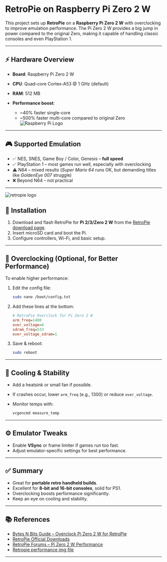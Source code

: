 # RetroPie on Raspberry Pi Zero 2 W

This project sets up **RetroPie** on a **Raspberry Pi Zero 2 W** with overclocking to improve emulation performance. The Pi Zero 2 W provides a big jump in power compared to the original Zero, making it capable of handling classic consoles and even PlayStation 1.

---

## ⚡ Hardware Overview

* **Board**: Raspberry Pi Zero 2 W
* **CPU**: Quad-core Cortex-A53 @ 1 GHz (default)
* **RAM**: 512 MB
* **Performance boost**:

  * \~40% faster single-core
  * \~500% faster multi-core compared to original Zero
![Raspberry Pi Logo](https://assets.raspberrypi.com/static/f03a00485ac096c1033ad1c4a530d63b/6fe49/zero2-close-up.webp)

---

## 🎮 Supported Emulation

* ✅ NES, SNES, Game Boy / Color, Genesis – **full speed**
* ✅ PlayStation 1 – most games run well, especially with overclocking
* ⚠️ N64 – mixed results (*Super Mario 64* runs OK, but demanding titles like *GoldenEye 007* struggle)
* ❌ Beyond N64 – not practical

---
![retropie logo](https://retropie.org.uk/wp-content/uploads/2016/04/RetroPieWebsiteLogo.png)
## 🔧 Installation

1. Download and flash RetroPie for **Pi 2/3/Zero 2 W** from the [RetroPie download page](https://retropie.org.uk/download/).
2. Insert microSD card and boot the Pi.
3. Configure controllers, Wi-Fi, and basic setup.

---

## 🚀 Overclocking (Optional, for Better Performance)

To enable higher performance:

1. Edit the config file:

   ```bash
   sudo nano /boot/config.txt
   ```
2. Add these lines at the bottom:

   ```ini
   # RetroPie Overclock for Pi Zero 2 W
   arm_freq=1400
   over_voltage=8
   sdram_freq=533
   over_voltage_sdram=1
   ```
3. Save & reboot:

   ```bash
   sudo reboot
   ```

---

## 🧊 Cooling & Stability

* Add a heatsink or small fan if possible.
* If crashes occur, lower `arm_freq` (e.g., 1300) or reduce `over_voltage`.
* Monitor temps with:

  ```bash
  vcgencmd measure_temp
  ```

---

## ⚙️ Emulator Tweaks

* Enable **VSync** or frame limiter if games run too fast.
* Adjust emulator-specific settings for best performance.

---

## ✅ Summary

* Great for **portable retro handheld builds**.
* Excellent for **8-bit and 16-bit consoles**, solid for PS1.
* Overclocking boosts performance significantly.
* Keep an eye on cooling and stability.

---

## 📚 References

* [Bytes N Bits Guide – Overclock Pi Zero 2 W for RetroPie](https://bytesnbits.co.uk/raspberry-pi-zero-2-w-retropie/)
* [RetroPie Official Downloads](https://retropie.org.uk/download/)
* [RetroPie Forums – Pi Zero 2 W Performance](https://retropie.org.uk/forum/)
* [Retropie performance img file](https://files.retropie.org.uk/images/weekly/)
---

